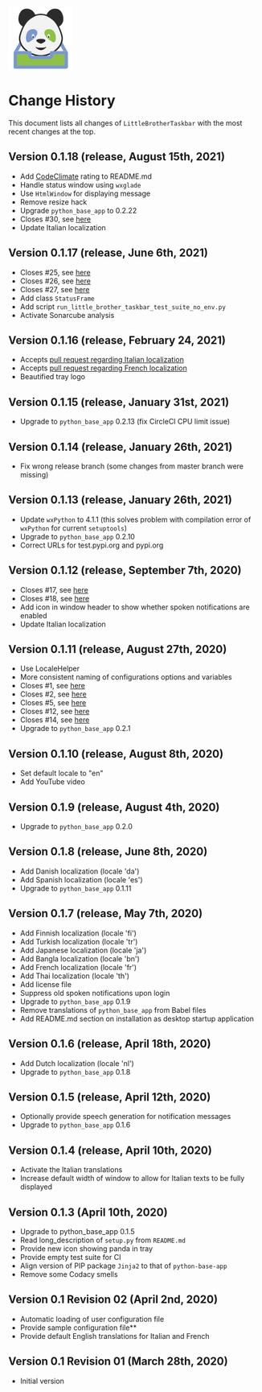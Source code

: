 ![LittleBrotherTaskbar-Logo](https://raw.githubusercontent.com/marcus67/little_brother_taskbar/master/little_brother_taskbar/static/icons/little-brother-taskbar-logo_128x128.png)

# Change History 

This document lists all changes of `LittleBrotherTaskbar` with the most recent changes at the top.

## Version 0.1.18 (release, August 15th, 2021)

*   Add [CodeClimate](https://codeclimate.com/github/marcus67/little_brother_taskbar) rating to README.md
*   Handle status window using `wxglade`
*   Use `HtmlWindow` for displaying message    
*   Remove resize hack
*   Upgrade `python_base_app` to 0.2.22
*   Closes #30, see [here](https://github.com/marcus67/little_brother_taskbar/issues/30)
*   Update Italian localization

## Version 0.1.17 (release, June 6th, 2021)

*   Closes #25, see [here](https://github.com/marcus67/little_brother_taskbar/issues/25)
*   Closes #26, see [here](https://github.com/marcus67/little_brother_taskbar/issues/26)
*   Closes #27, see [here](https://github.com/marcus67/little_brother_taskbar/issues/27)
*   Add class `StatusFrame`
*   Add script `run_little_brother_taskbar_test_suite_no_env.py` 
*   Activate Sonarcube analysis

## Version 0.1.16 (release, February 24, 2021)

*   Accepts [pull request regarding Italian localization](https://github.com/marcus67/little_brother_taskbar/pull/23)
*   Accepts [pull request regarding French localization](https://github.com/marcus67/little_brother_taskbar/pull/24)
*   Beautified tray logo

## Version 0.1.15 (release, January 31st, 2021)

*   Upgrade to `python_base_app` 0.2.13 (fix CircleCI CPU limit issue)

## Version 0.1.14 (release, January 26th, 2021)

*   Fix wrong release branch (some changes from master branch were missing)

## Version 0.1.13 (release, January 26th, 2021)

*   Update `wxPython` to 4.1.1 (this solves problem with compilation error of `wxPython` for current `setuptools`)
*   Upgrade to `python_base_app` 0.2.10
*   Correct URLs for test.pypi.org and pypi.org

## Version 0.1.12 (release, September 7th, 2020)

*   Closes #17, see [here](https://github.com/marcus67/little_brother_taskbar/issues/17)
*   Closes #18, see [here](https://github.com/marcus67/little_brother_taskbar/issues/18)
*   Add icon in window header to show whether spoken notifications are enabled
*   Update Italian localization

## Version 0.1.11 (release, August 27th, 2020)

*   Use LocaleHelper
*   More consistent naming of configurations options and variables
*   Closes #1, see [here](https://github.com/marcus67/little_brother_taskbar/issues/1)
*   Closes #2, see [here](https://github.com/marcus67/little_brother_taskbar/issues/2)
*   Closes #5, see [here](https://github.com/marcus67/little_brother_taskbar/issues/5)
*   Closes #12, see [here](https://github.com/marcus67/little_brother_taskbar/issues/12)
*   Closes #14, see [here](https://github.com/marcus67/little_brother_taskbar/issues/14)
*   Upgrade to `python_base_app` 0.2.1

## Version 0.1.10 (release, August 8th, 2020)

*   Set default locale to "en" 
*   Add YouTube video

## Version 0.1.9 (release, August 4th, 2020)

*   Upgrade to `python_base_app` 0.2.0

## Version 0.1.8 (release, June 8th, 2020)

*   Add Danish localization (locale 'da')
*   Add Spanish localization (locale 'es')
*   Upgrade to `python_base_app` 0.1.11

## Version 0.1.7 (release, May 7th, 2020)

*   Add Finnish localization (locale 'fi')
*   Add Turkish localization (locale 'tr')
*   Add Japanese localization (locale 'ja')
*   Add Bangla localization (locale 'bn')
*   Add French localization (locale 'fr')
*   Add Thai localization (locale 'th')
*   Add license file
*   Suppress old spoken notifications upon login
*   Upgrade to `python_base_app` 0.1.9
*   Remove translations of `python_base_app` from Babel files
*   Add README.md section on installation as desktop startup application 

## Version 0.1.6 (release, April 18th, 2020)

*   Add Dutch localization (locale 'nl')
*   Upgrade to `python_base_app` 0.1.8

## Version 0.1.5 (release, April 12th, 2020)

*   Optionally provide speech generation for notification messages
*   Upgrade to `python_base_app` 0.1.6

## Version 0.1.4 (release, April 10th, 2020)

*   Activate the Italian translations
*   Increase default width of window to allow for Italian texts to be fully displayed 

## Version 0.1.3 (April 10th, 2020)

*   Upgrade to python_base_app 0.1.5
*   Read long_description of `setup.py` from `README.md`
*   Provide new icon showing panda in tray
*   Provide empty test suite for CI
*   Align version of PIP package `Jinja2` to that of `python-base-app`
*   Remove some Codacy smells

## Version 0.1 Revision 02 (April 2nd, 2020)

*   Automatic loading of user configuration file
*   Provide sample configuration file**
*   Provide default English translations for Italian and French

## Version 0.1 Revision 01 (March 28th, 2020)

*   Initial version
